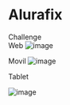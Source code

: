 # Alurafix
Challenge
<br>
Web
![image](https://github.com/user-attachments/assets/3d6bdfcb-a242-49ed-8bb3-0caecedc9890)




Movil
![image](https://github.com/user-attachments/assets/e6cce923-1804-4bf0-a086-bbdbb2d984ba)



Tablet

![image](https://github.com/user-attachments/assets/ae32ca5e-984d-499a-a5de-bbb938ad3456)
